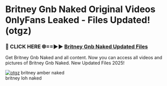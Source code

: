 # Britney Gnb Naked Original Videos 0nlyFans Leaked - Files Updated! (otgz)

<h3>🔴 CLICK HERE 🌐==►► <a href="https://tinyurl.com/up5wt9bj" rel="nofollow">Britney Gnb Naked Updated Files</a></h3>

Get Britney Gnb Naked and all content. Now you can access all videos and pictures of Britney Gnb Naked. New Updated Files 2025!

[![otgz](https://i.imgur.com/ABiUzMV.gif)](https://tinyurl.com/up5wt9bj)
britney amber naked<br>
britney loh naked